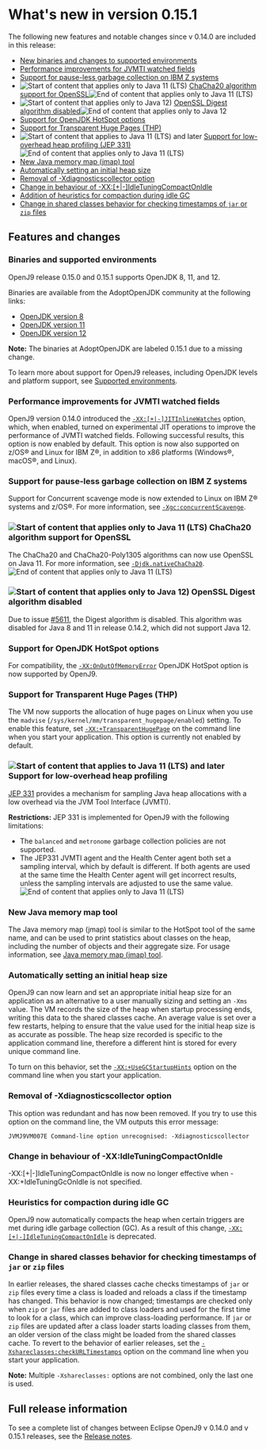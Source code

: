 <!--
* Copyright (c) 2017, 2021 IBM Corp. and others
*
* This program and the accompanying materials are made
* available under the terms of the Eclipse Public License 2.0
* which accompanies this distribution and is available at
* https://www.eclipse.org/legal/epl-2.0/ or the Apache
* License, Version 2.0 which accompanies this distribution and
* is available at https://www.apache.org/licenses/LICENSE-2.0.
*
* This Source Code may also be made available under the
* following Secondary Licenses when the conditions for such
* availability set forth in the Eclipse Public License, v. 2.0
* are satisfied: GNU General Public License, version 2 with
* the GNU Classpath Exception [1] and GNU General Public
* License, version 2 with the OpenJDK Assembly Exception [2].
*
* [1] https://www.gnu.org/software/classpath/license.html
* [2] http://openjdk.java.net/legal/assembly-exception.html
*
* SPDX-License-Identifier: EPL-2.0 OR Apache-2.0 OR GPL-2.0 WITH
* Classpath-exception-2.0 OR LicenseRef-GPL-2.0 WITH Assembly-exception
-->


# What's new in version 0.15.1

 The following new features and notable changes since v 0.14.0 are included in this release:

- [New binaries and changes to supported environments](#binaries-and-supported-environments)
- [Performance improvements for JVMTI watched fields](#performance-improvements-for-jvmti-watched-fields)
- [Support for pause-less garbage collection on IBM Z systems](#support-for-pause-less-garbage-collection-on-ibm-z-systems)
- ![Start of content that applies only to Java 11 (LTS)](cr/java11.png) [ChaCha20 algorithm support for OpenSSL](#chacha20-algorithm-support-for-openssl)![End of content that applies only to Java 11 (LTS)](cr/java_close_lts.png)
- ![Start of content that applies only to Java 12)](cr/java12.png) [OpenSSL Digest algorithm disabled](#openssl-digest-algorithm-disabled)![End of content that applies only to Java 12](cr/java_close.png)
- [Support for OpenJDK HotSpot options](#support-for-openjdk-hotspot-options)
- [Support for Transparent Huge Pages (THP)](#support-for-transparent-huge-pages-thp)
-  ![Start of content that applies to Java 11 (LTS) and later](cr/java11plus.png) [Support for low-overhead heap profiling (JEP 331)](#support-for-low-overhead-heap-profiling)![End of content that applies only to Java 11 (LTS)](cr/java_close_lts.png)
- [New Java memory map (jmap) tool](#new-java-memory-map-tool)
- [Automatically setting an initial heap size](#automatically-setting-an-initial-heap-size)
- [Removal of -Xdiagnosticscollector option](#removal-of-xdiagnosticscollector-option)
- [Change in behaviour of -XX:\[+|-\]IdleTuningCompactOnIdle](#change-in-behaviour-of-xxidletuningcompactonidle)
- [Addition of heuristics for compaction during idle GC](#heuristics-for-compaction-during-idle-gc)
- [Change in shared classes behavior for checking timestamps of `jar` or `zip` files](#change-in-shared-classes-behavior-for-checking-timestamps-of-jar-or-zip-files)


## Features and changes

### Binaries and supported environments

 OpenJ9 release 0.15.0 and 0.15.1 supports OpenJDK 8, 11, and 12.

 Binaries are available from the AdoptOpenJDK community at the following links:
 
- [OpenJDK version 8](https://adoptopenjdk.net/archive.html?variant=openjdk8&jvmVariant=openj9)
- [OpenJDK version 11](https://adoptopenjdk.net/archive.html?variant=openjdk11&jvmVariant=openj9)
- [OpenJDK version 12](https://adoptopenjdk.net/archive.html?variant=openjdk12&jvmVariant=openj9)

<i class="fa fa-pencil-square-o" aria-hidden="true"></i> **Note:** The binaries at AdoptOpenJDK are labeled 0.15.1 due to a missing change.

 To learn more about support for OpenJ9 releases, including OpenJDK levels and platform support, see [Supported environments](openj9_support.md).

### Performance improvements for JVMTI watched fields

 OpenJ9 version 0.14.0 introduced the [`-XX:[+|-]JITInlineWatches`](xxjitinlinewatches.md) option, which, when enabled, turned on experimental JIT operations to improve the performance of JVMTI watched fields. Following successful results, this option is now enabled by default. This option is now also supported on z/OS&reg; and Linux for IBM Z&reg;, in addition to x86 platforms (Windows&reg;, macOS&reg;, and Linux).

### Support for pause-less garbage collection on IBM Z systems

Support for Concurrent scavenge mode is now extended to Linux on IBM Z&reg; systems and z/OS&reg;. For more information, see [`-Xgc:concurrentScavenge`](xgc.md#concurrentscavenge).

### ![Start of content that applies only to Java 11 (LTS)](cr/java11.png) ChaCha20 algorithm support for OpenSSL

The ChaCha20 and ChaCha20-Poly1305 algorithms can now use OpenSSL on Java 11. For more information, see [`-Djdk.nativeChaCha20`](djdknativechacha20.md). ![End of content that applies only to Java 11 (LTS)](cr/java_close_lts.png)

### ![Start of content that applies only to Java 12)](cr/java12.png) OpenSSL Digest algorithm disabled

Due to issue [#5611](https://github.com/eclipse/openj9/issues/5611), the Digest algorithm is disabled. This algorithm was disabled
for Java 8 and 11 in release 0.14.2, which did not support Java 12.

### Support for OpenJDK HotSpot options

For compatibility, the [`-XX:OnOutOfMemoryError`](xxonoutofmemoryerror.md) OpenJDK HotSpot option is now supported by OpenJ9.

### Support for Transparent Huge Pages (THP)

The VM now supports the allocation of huge pages on Linux when you use the `madvise` (`/sys/kernel/mm/transparent_hugepage/enabled`) setting. To enable this feature, set [`-XX:+TransparentHugePage`](xxtransparenthugepage.md) on the command line when you start your application. This option is currently not enabled by default.

###  ![Start of content that applies to Java 11 (LTS) and later](cr/java11plus.png) Support for low-overhead heap profiling

[JEP 331](http://openjdk.java.net/jeps/331) provides a mechanism for sampling Java heap allocations with a low overhead via
the JVM Tool Interface (JVMTI).

<i class="fa fa-exclamation-triangle" aria-hidden="true"></i> **Restrictions:** JEP 331 is implemented for OpenJ9 with the following limitations:

- The `balanced` and `metronome` garbage collection policies are not supported.
- The JEP331 JVMTI agent and the Health Center agent both set a sampling interval, which by default is different. If both agents are used at the same time the Health Center agent will get incorrect results, unless the sampling intervals are adjusted to use the same value.
![End of content that applies only to Java 11 (LTS)](cr/java_close_lts.png)

### New Java memory map tool

The Java memory map (jmap) tool is similar to the HotSpot tool of the same name, and can be used to print statistics about classes on the heap, including the number of objects and their aggregate size. For usage information, see [Java memory map (jmap) tool](tool_jmap.md).

### Automatically setting an initial heap size

OpenJ9 can now learn and set an appropriate initial heap size for an application as an alternative to a user manually sizing and setting an `-Xms` value. The VM records the size of the heap when startup processing ends, writing this data to the shared classes cache. An average value is set over a few restarts, helping to ensure that the value used for the initial heap size is as accurate as possible. The heap size recorded is specific to the application command line, therefore a different hint is stored for every unique command line.

To turn on this behavior, set the [`-XX:+UseGCStartupHints`](xxusegcstartuphints.md) option on the command line when you start your application.

### Removal of -Xdiagnosticscollector option
This option was redundant and has now been removed. If you try to use this option on the command line, the VM outputs this error message:

`JVMJ9VM007E Command-line option unrecognised: -Xdiagnosticscollector`

### Change in behaviour of -XX:IdleTuningCompactOnIdle
-XX:[+|-]IdleTuningCompactOnIdle is now no longer effective when -XX:+IdleTuningGcOnIdle is not specified.

### Heuristics for compaction during idle GC
OpenJ9 now automatically compacts the heap when certain triggers are met during idle garbage collection (GC). As a result of this change, [`-XX:[+|-]IdleTuningCompactOnIdle`](xxidletuningcompactonidle.md) is deprecated.

### Change in shared classes behavior for checking timestamps of `jar` or `zip` files

In earlier releases, the shared classes cache checks timestamps of `jar` or `zip` files every time a class is loaded and reloads a class if the timestamp has changed. This behavior is now changed; timestamps are checked only when `zip` or `jar` files are added to class loaders and used for the first time to look for a class, which can improve class-loading performance. If `jar` or `zip` files are updated after a class loader starts loading classes from them, an older version of the class might be loaded from the shared classes cache. To revert to the behavior of earlier releases, set the [`-Xshareclasses:checkURLTimestamps`](xshareclasses.md#checkurltimestamps) option on the command line when you start your application.

<i class="fa fa-pencil-square-o" aria-hidden="true"></i> **Note:** Multiple `-Xshareclasses:` options are not combined, only the last one is used.

## Full release information

To see a complete list of changes between Eclipse OpenJ9 v 0.14.0 and v 0.15.1 releases, see the [Release notes](https://github.com/eclipse/openj9/blob/master/doc/release-notes/0.15/0.15.md).

<!-- ==== END OF TOPIC ==== version0.15.md ==== -->
